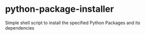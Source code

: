 # python-package-installer
Simple shell script to install the specified Python Packages and its dependencies
